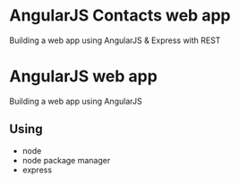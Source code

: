 # AngularJS Contacts web app

Building a web app using AngularJS & Express with REST

# AngularJS web app

Building a web app using AngularJS

## Using

- node
- node package manager
- express
